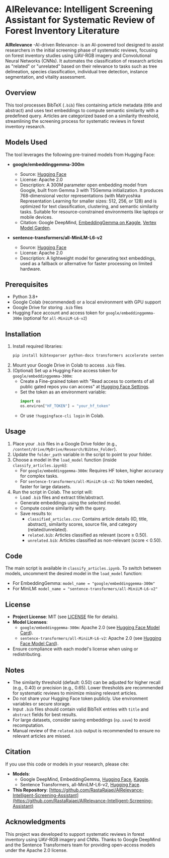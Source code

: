 # AIRelevance: Intelligent Screening Assistant for Systematic Review of Forest Inventory Literature

**AIRelevance** -AI-driven Relevance- is an AI-powered tool designed to assist researchers in the initial screening phase of systematic reviews, focusing on forest inventory studies using UAV-RGB imagery and Convolutional Neural Networks (CNNs). It automates the classification of research articles as "related" or "unrelated" based on their relevance to tasks such as tree delineation, species classification, individual tree detection, instance segmentation, and vitality assessment.

## Overview
This tool processes BibTeX (`.bib`) files containing article metadata (title and abstract) and uses text embeddings to compute semantic similarity with a predefined query. Articles are categorized based on a similarity threshold, streamlining the screening process for systematic reviews in forest inventory research.

## Models Used
The tool leverages the following pre-trained models from Hugging Face:

- **google/embeddinggemma-300m**  
  - Source: [Hugging Face](https://huggingface.co/google/embeddinggemma-300m)  
  - License: Apache 2.0  
  - Description: A 300M parameter open embedding model from Google, built from Gemma 3 with T5Gemma initialization. It produces 768-dimensional vector representations (with Matryoshka Representation Learning for smaller sizes: 512, 256, or 128) and is optimized for text classification, clustering, and semantic similarity tasks. Suitable for resource-constrained environments like laptops or mobile devices.  
  - Citation: Google DeepMind, [EmbeddingGemma on Kaggle](https://www.kaggle.com/models/google/embedding-gemma), [Vertex Model Garden](https://cloud.google.com/vertex-ai/docs/generative-ai/model-reference/embedding-gemma).

- **sentence-transformers/all-MiniLM-L6-v2**  
  - Source: [Hugging Face](https://huggingface.co/sentence-transformers/all-MiniLM-L6-v2)  
  - License: Apache 2.0  
  - Description: A lightweight model for generating text embeddings, used as a fallback or alternative for faster processing on limited hardware.  

## Prerequisites
- Python 3.8+
- Google Colab (recommended) or a local environment with GPU support
- Google Drive for storing `.bib` files
- Hugging Face account and access token for `google/embeddinggemma-300m` (optional for `all-MiniLM-L6-v2`)

## Installation
1. Install required libraries:
   ```bash
   pip install bibtexparser python-docx transformers accelerate sentencepiece
   ```
2. Mount your Google Drive in Colab to access `.bib` files.
3. (Optional) Set up a Hugging Face access token for `google/embeddinggemma-300m`:
   - Create a Fine-grained token with "Read access to contents of all public gated repos you can access" at [Hugging Face Settings](https://huggingface.co/settings/tokens).
   - Set the token as an environment variable:
     ```python
     import os
     os.environ["HF_TOKEN"] = "your_hf_token"
     ```
   - Or use `!huggingface-cli login` in Colab.

## Usage

1. Place your `.bib` files in a Google Drive folder (e.g., `/content/drive/MyDrive/Research/Bibtex_Folder`).
2. Update the `folder_path` variable in the script to point to your folder.
3. Choose a model in the `load_model` function (inside `classify_articles.ipynb`):
   - For `google/embeddinggemma-300m`: Requires HF token, higher accuracy for complex tasks.
   - For `sentence-transformers/all-MiniLM-L6-v2`: No token needed, faster for large datasets.
4. Run the script in Colab. The script will:
   - Load `.bib` files and extract title/abstract.
   - Generate embeddings using the selected model.
   - Compute cosine similarity with the query.
   - Save results to:
     - `classified_articles.csv`: Contains article details (ID, title, abstract), similarity scores, source file, and category (related/unrelated).
     - `related.bib`: Articles classified as relevant (score ≥ 0.50).
     - `unrelated.bib`: Articles classified as non-relevant (score < 0.50).

## Code

The main script is available in `classify_articles.ipynb`. To switch between models, uncomment the desired model in the `load_model` function:
- For EmbeddingGemma: `model_name = "google/embeddinggemma-300m"`
- For MiniLM: `model_name = "sentence-transformers/all-MiniLM-L6-v2"`

## License

- **Project License**: MIT (see [LICENSE](LICENSE) file for details).
- **Model Licenses**:
  - `google/embeddinggemma-300m`: Apache 2.0 (see [Hugging Face Model Card](https://huggingface.co/google/embeddinggemma-300m)).
  - `sentence-transformers/all-MiniLM-L6-v2`: Apache 2.0 (see [Hugging Face Model Card](https://huggingface.co/sentence-transformers/all-MiniLM-L6-v2)).
- Ensure compliance with each model's license when using or redistributing.

## Notes

- The similarity threshold (default: 0.50) can be adjusted for higher recall (e.g., 0.40) or precision (e.g., 0.65). Lower thresholds are recommended for systematic reviews to minimize missing relevant articles.
- Do not share your Hugging Face token publicly. Use environment variables or secure storage.
- Input `.bib` files should contain valid BibTeX entries with `title` and `abstract` fields for best results.
- For large datasets, consider saving embeddings (`np.save`) to avoid recomputation.
- Manual review of the `related.bib` output is recommended to ensure no relevant articles are missed.

## Citation

If you use this code or models in your research, please cite:
- **Models**:
  - Google DeepMind, EmbeddingGemma, [Hugging Face](https://huggingface.co/google/embeddinggemma-300m), [Kaggle](https://www.kaggle.com/models/google/embedding-gemma).
  - Sentence Transformers, all-MiniLM-L6-v2, [Hugging Face](https://huggingface.co/sentence-transformers/all-MiniLM-L6-v2).
- **This Repository**: [https://github.com/RastaRajaei/AIRelevance-Intelligent-Screening-Assistant](https://github.com/RastaRajaei/AIRelevance-Intelligent-Screening-Assistant)

## Acknowledgments

This project was developed to support systematic reviews in forest inventory using UAV-RGB imagery and CNNs. Thanks to Google DeepMind and the Sentence Transformers team for providing open-access models under the Apache 2.0 license.
